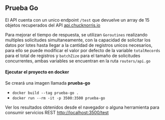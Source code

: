 ## Prueba Go

El API cuenta con un unico endpoint `/test` que devuelve un array de 15 objetos recuperados del API [api.chucknorris.io](https://api.chucknorris.io/jokes/random)

Para mejorar el tiempo de respuesta, se utilizan `Goroutines` realizando multiples solicitudes simultaneamente, con la capacidad de solicitar los datos por lotes hasta llegar a la cantidad de registros unicos necesarios, para ello se puede modificar el valor por defecto de la variable `totalRecords` para el total de registros y `batchZize` para el tamaño de solicitudes concurrentes, ambas variables se encuentran en la ruta `routers/api.go`

#### Ejecutar el proyecto en docker

Se creará una imagen llamada **prueba-go**

- `docker build --tag prueba-go .`
- `docker run --rm -it -p 3500:3500 prueba-go`

Ver los resultados obtenidos desde el navegador o alguna herramienta para consumir servicios REST
[http://localhost:3500/test](http://localhost:3500/test)
